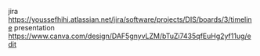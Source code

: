 jira  https://youssefhihi.atlassian.net/jira/software/projects/DIS/boards/3/timeline
presentation https://www.canva.com/design/DAF5gnyvLZM/bTuZi7435qfEuHg2yf11ug/edit

